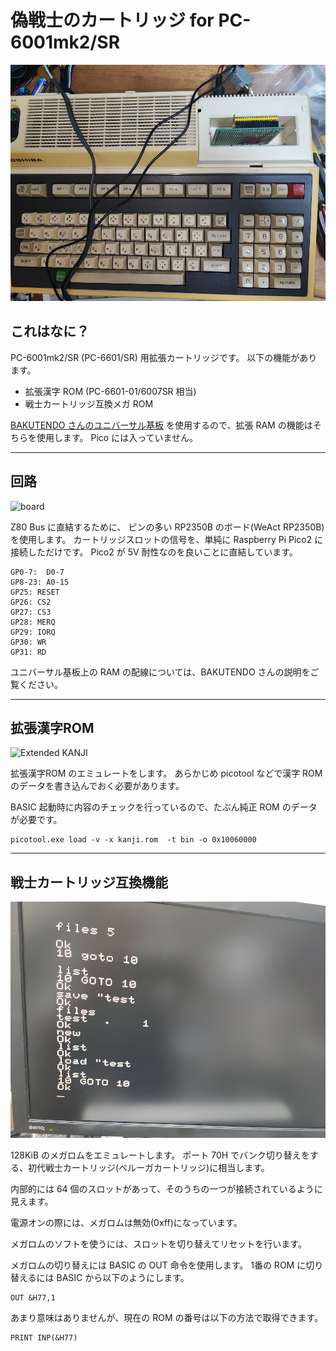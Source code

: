 # 偽戦士のカートリッジ for PC-6001mk2/SR

![nisepac2 on PASOPIA7](/pictures/onpasopia.jpg)

## これはなに？

PC-6001mk2/SR (PC-6601/SR) 用拡張カートリッジです。
以下の機能があります。

- 拡張漢字 ROM (PC-6601-01/6007SR 相当)
- 戦士カートリッジ互換メガ ROM

[BAKUTENDO さんのユニバーサル基板](https://bakutendo.net/blog-entry-428.html)
を使用するので、拡張 RAM の機能はそちらを使用します。
Pico には入っていません。

---
## 回路

![board](/pictures/board.jpg)

Z80 Bus に直結するために、
ピンの多い RP2350B のボード(WeAct RP2350B)を使用します。
カートリッジスロットの信号を、単純に Raspberry Pi Pico2 に接続しただけです。
Pico2 が 5V 耐性なのを良いことに直結しています。

```
GP0-7:  D0-7
GP8-23: A0-15
GP25: RESET
GP26: CS2
GP27: CS3
GP28: MERQ
GP29: IORQ
GP30: WR
GP31: RD
```

ユニバーサル基板上の RAM の配線については、BAKUTENDO さんの説明をご覧ください。

---
## 拡張漢字ROM

![Extended KANJI](/pictures/exkanji.jpg)

拡張漢字ROM のエミュレートをします。
あらかじめ picotool などで漢字 ROM のデータを書き込んでおく必要があります。

BASIC 起動時に内容のチェックを行っているので、たぶん純正 ROM のデータが必要です。

```
picotool.exe load -v -x kanji.rom  -t bin -o 0x10060000
```

---
## 戦士カートリッジ互換機能

![RAMPAC](/pictures/rampac.jpg)

128KiB のメガロムをエミュレートします。
ポート 70H でバンク切り替えをする、初代戦士カートリッジ(ベルーガカートリッジ)に相当します。

内部的には 64 個のスロットがあって、そのうちの一つが接続されているように見えます。

電源オンの際には、メガロムは無効(0xff)になっています。

メガロムのソフトを使うには、スロットを切り替えてリセットを行います。

メガロムの切り替えには BASIC の OUT 命令を使用します。
1番の ROM に切り替えるには BASIC から以下のようにします。

```
OUT &H77,1
```

あまり意味はありませんが、現在の ROM の番号は以下の方法で取得できます。

```
PRINT INP(&H77)
```
